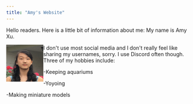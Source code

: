 ```yaml
---
title: "Amy's Website"
---
```


Hello readers. Here is a little bit of information about me:
My name is Amy Xu.

<img align="left" width="100" height="100" src="docs/assets/shs induction.jpg">
I don't use most social media and I don't really feel like sharing my usernames, sorry. I use Discord often though.
Three of my hobbies include:
<p>-Keeping aquariums
<p>-Yoyoing
<p>-Making miniature models
